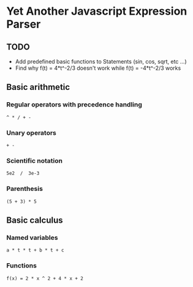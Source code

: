 # Yet Another Javascript Expression Parser

## TODO

* Add predefined basic functions to Statements (sin, cos, sqrt, etc ...)
* Find why f(t) = 4\*t^-2/3 doesn't work while f(t) = -4\*t^-2/3 works

## Basic arithmetic

### Regular operators with precedence handling
    ^ * / + -

### Unary operators
    + -

### Scientific notation
    5e2  /  3e-3

### Parenthesis
    (5 + 3) * 5


## Basic calculus

### Named variables
    a * t * t + b * t + c

### Functions
    f(x) = 2 * x ^ 2 + 4 * x + 2